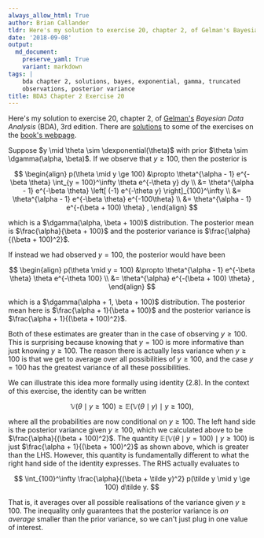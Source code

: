 ```yaml
---
always_allow_html: True
author: Brian Callander
tldr: Here's my solution to exercise 20, chapter 2, of Gelman's Bayesian Data Analysis (BDA), 3rd edition.
date: '2018-09-08'
output:
  md_document:
    preserve_yaml: True
    variant: markdown
tags: |
    bda chapter 2, solutions, bayes, exponential, gamma, truncated
    observations, posterior variance
title: BDA3 Chapter 2 Exercise 20
---
```


Here's my solution to exercise 20, chapter 2, of
[Gelman's](https://andrewgelman.com/) *Bayesian Data Analysis* (BDA),
3rd edition. There are
[solutions](http://www.stat.columbia.edu/~gelman/book/solutions.pdf) to
some of the exercises on the [book's
webpage](http://www.stat.columbia.edu/~gelman/book/).

<!--more-->
<div style="display:none">

$\DeclareMathOperator{\dbinomial}{Binomial}  \DeclareMathOperator{\dbern}{Bernoulli}  \DeclareMathOperator{\dpois}{Poisson}  \DeclareMathOperator{\dnorm}{Normal}  \DeclareMathOperator{\dcauchy}{Cauchy}  \DeclareMathOperator{\dexponential}{Exp}  \DeclareMathOperator{\dgamma}{Gamma}  \DeclareMathOperator{\dinvgamma}{InvGamma}  \DeclareMathOperator{\invlogit}{InvLogit}  \DeclareMathOperator{\logit}{Logit}  \DeclareMathOperator{\dbeta}{Beta}$

</div>

Suppose $y \mid \theta \sim \dexponential(\theta)$ with prior
$\theta \sim \dgamma(\alpha, \beta)$. If we observe that $y \ge 100$,
then the posterior is

$$
\begin{align}
  p(\theta \mid y \ge 100)
  &\propto
  \theta^{\alpha - 1} e^{-\beta \theta}
  \int_{y = 100}^\infty \theta e^{-\theta y} dy
  \\
  &=
  \theta^{\alpha - 1} e^{-\beta \theta}
  \left[ (-1) e^{-\theta y}  \right]_{100}^\infty
  \\
  &=
  \theta^{\alpha - 1} e^{-\beta \theta}
  e^{-100\theta}
  \\
  &=
  \theta^{\alpha - 1} e^{-(\beta + 100) \theta}
  ,
\end{align}
$$

which is a $\dgamma(\alpha, \beta + 100)$ distribution. The posterior
mean is $\frac{\alpha}{\beta + 100}$ and the posterior variance is
$\frac{\alpha}{(\beta + 100)^2}$.

If instead we had observed $y = 100$, the posterior would have been

$$
\begin{align}
  p(\theta \mid y = 100)
  &\propto
  \theta^{\alpha - 1} e^{-\beta \theta}
  \theta e^{-\theta 100} 
  \\
  &=
  \theta^{\alpha} e^{-(\beta + 100) \theta}
  ,
\end{align}
$$

which is a $\dgamma(\alpha + 1, \beta + 100)$ distribution. The
posterior mean here is $\frac{\alpha + 1}{\beta + 100}$ and the
posterior variance is $\frac{\alpha + 1}{(\beta + 100)^2}$.

Both of these estimates are greater than in the case of observing
$y \ge 100$. This is surprising because knowing that $y = 100$ is more
informative than just knowing $y \ge 100$. The reason there is actually
less variance when $y \ge 100$ is that we get to average over all
possibilities of $y \ge 100$, and the case $y = 100$ has the greatest
variance of all these possibilities.

We can illustrate this idea more formally using identity (2.8). In the
context of this exercise, the identity can be written

$$
\mathbb V \left(\theta \mid y \ge 100 \right)
\ge
\mathbb E \left( \mathbb V \left(\theta \mid y \right) \mid y \ge 100 \right)
,
$$

where all the probabilities are now conditional on $y \ge 100$. The left
hand side is the posterior variance given $y \ge 100$, which we
calculated above to be $\frac{\alpha}{(\beta + 100)^2}$. The quantity
$\mathbb E ( \mathbb V (\theta \mid y = 100) \mid y \ge 100)$ is just
$\frac{\alpha + 1}{(\beta + 100)^2}$ as shown above, which is greater
than the LHS. However, this quantity is fundamentally different to what
the right hand side of the identity expresses. The RHS actually
evaluates to

$$
\int_{100}^\infty \frac{\alpha}{(\beta + \tilde y)^2} p(\tilde y \mid y \ge 100) d\tilde y.
$$

That is, it averages over all possible realisations of the variance
given $y \ge 100$. The inequality only guarantees that the posterior
variance is *on average* smaller than the prior variance, so we can't
just plug in one value of interest.
